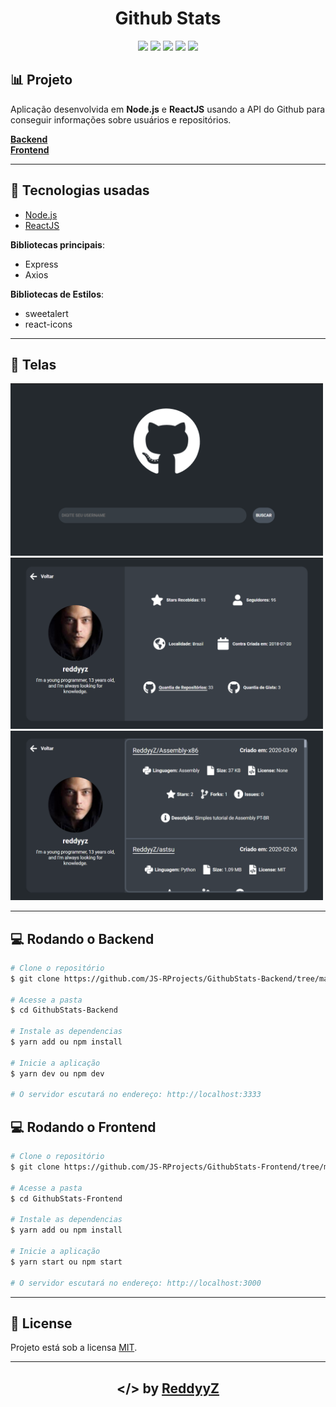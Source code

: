 <h1 align="center">Github Stats</h1>

<p align="center">
    <a href="https://githubstatss.herokuapp.com"><img src="https://img.shields.io/website?down_color=red&url=https%3A%2F%2Fempregos.herokuapp.com%2F"></a>
    <a href="https://discord.gg/v5d3PZ9"><img src="https://img.shields.io/discord/704882848364101763"></a>
    <img src="https://img.shields.io/github/repo-size/JS-RProjects/GithubStats-Backend?label=backend%20size">
    <img src="https://img.shields.io/github/repo-size/JS-RProjects/GithubStats-Frontend?label=frontend%20size">
    <img src="https://img.shields.io/badge/nodejs-14.2.0-green">
</p>

## :bar_chart: Projeto
Aplicação desenvolvida em **Node.js** e **ReactJS** usando a API do Github para conseguir informações sobre usuários e repositórios.

**[Backend](https://github.com/JS-RProjects/GithubStats-Backend/tree/master)**                                                                   
**[Frontend](https://github.com/JS-RProjects/GithubStats-Frontend/tree/master)**

---

## :rocket: Tecnologias usadas
- [Node.js](https://nodejs.org/en/)
- [ReactJS](https://reactjs.org/)

**Bibliotecas principais**:

- Express
- Axios

**Bibliotecas de Estilos**:
- sweetalert
- react-icons

---

## :file_folder: Telas

<img width="500px" src="telas/home.png">
<img width="500px" src="telas/profile.png">
<img width="500px" src="telas/repos.png">

---

## :computer: Rodando o Backend
```bash
# Clone o repositório
$ git clone https://github.com/JS-RProjects/GithubStats-Backend/tree/master

# Acesse a pasta
$ cd GithubStats-Backend

# Instale as dependencias
$ yarn add ou npm install

# Inicie a aplicação
$ yarn dev ou npm dev

# O servidor escutará no endereço: http://localhost:3333
```

## :computer: Rodando o Frontend
```bash
# Clone o repositório
$ git clone https://github.com/JS-RProjects/GithubStats-Frontend/tree/master

# Acesse a pasta
$ cd GithubStats-Frontend

# Instale as dependencias
$ yarn add ou npm install

# Inicie a aplicação
$ yarn start ou npm start

# O servidor escutará no endereço: http://localhost:3000
```

---

## :page_with_curl: License
Projeto está sob a licensa [MIT](LICENSE).

---

<h2 align="center">&lt;/&gt; by <a href="https://github.com/ReddyyZ">ReddyyZ</a></h2>
